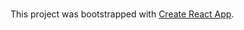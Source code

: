# 

This project was bootstrapped with [Create React App](https://github.com/facebook/create-react-app).
